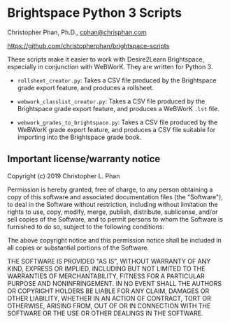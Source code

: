 # Brightspace Python 3 Scripts

Christopher Phan, Ph.D., <cphan@chrisphan.com>

<https://github.com/christopherphan/brightspace-scripts>

These scripts make it easier to work with Desire2Learn Brightspace, especially in conjunction with WeBWorK. They are written for Python 3.

* ``rollsheet_creator.py``: Takes a CSV file produced by the Brightspace grade export feature, and produces a rollsheet.

* ``webwork_classlist_creator.py``: Takes a CSV file produced by the Brightspace grade export feature, and produces a WeBWorK ``.lst`` file.

* ``webwork_grades_to_brightspace.py``: Takes a CSV file produced by the WeBWorK grade export feature, and produces a CSV file suitable for importing into the Brightspace grade book.

## Important license/warranty notice

Copyright (c) 2019 Christopher L. Phan

Permission is hereby granted, free of charge, to any person obtaining a copy of this software and associated documentation files (the "Software"), to deal in the Software without restriction, including without limitation the rights to use, copy, modify, merge, publish, distribute, sublicense, and/or sell copies of the Software, and to permit persons to whom the Software is furnished to do so, subject to the following conditions:

The above copyright notice and this permission notice shall be included in all copies or substantial portions of the Software.

THE SOFTWARE IS PROVIDED "AS IS", WITHOUT WARRANTY OF ANY KIND, EXPRESS OR IMPLIED, INCLUDING BUT NOT LIMITED TO THE WARRANTIES OF MERCHANTABILITY, FITNESS FOR A PARTICULAR PURPOSE AND NONINFRINGEMENT. IN NO EVENT SHALL THE AUTHORS OR COPYRIGHT HOLDERS BE LIABLE FOR ANY CLAIM, DAMAGES OR OTHER LIABILITY, WHETHER IN AN ACTION OF CONTRACT, TORT OR OTHERWISE, ARISING FROM, OUT OF OR IN CONNECTION WITH THE SOFTWARE OR THE USE OR OTHER DEALINGS IN THE SOFTWARE.
